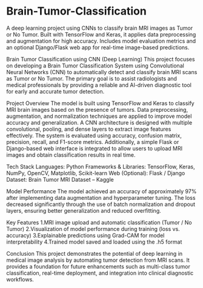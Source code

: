 # Brain-Tumor-Classification
A deep learning project using CNNs to classify brain MRI images as Tumor or No Tumor. Built with TensorFlow and Keras, it applies data preprocessing and augmentation for high accuracy. Includes model evaluation metrics and an optional Django/Flask web app for real-time image-based predictions.

Brain Tumor Classification using CNN (Deep Learning)
This project focuses on developing a Brain Tumor Classification System using Convolutional Neural Networks (CNN) to automatically detect and classify brain MRI scans as Tumor or No Tumor. The primary goal is to assist radiologists and medical professionals by providing a reliable and AI-driven diagnostic tool for early and accurate tumor detection.

Project Overview
The model is built using TensorFlow and Keras to classify MRI brain images based on the presence of tumors. Data preprocessing, augmentation, and normalization techniques are applied to improve model accuracy and generalization. A CNN architecture is designed with multiple convolutional, pooling, and dense layers to extract image features effectively. The system is evaluated using accuracy, confusion matrix, precision, recall, and F1-score metrics.
Additionally, a simple Flask or Django-based web interface is integrated to allow users to upload MRI images and obtain classification results in real time.

Tech Stack
Languages: Python
Frameworks & Libraries: TensorFlow, Keras, NumPy, OpenCV, Matplotlib, Scikit-learn
Web (Optional): Flask / Django
Dataset: Brain Tumor MRI Dataset – Kaggle

Model Performance
The model achieved an accuracy of approximately 97% after implementing data augmentation and hyperparameter tuning. The loss decreased significantly through the use of batch normalization and dropout layers, ensuring better generalization and reduced overfitting.

Key Features
1.MRI image upload and automatic classification (Tumor / No Tumor)
2.Visualization of model performance during training (loss vs. accuracy)
3.Explainable predictions using Grad-CAM for model interpretability
4.Trained model saved and loaded using the .h5 format

Conclusion
This project demonstrates the potential of deep learning in medical image analysis by automating tumor detection from MRI scans. It provides a foundation for future enhancements such as multi-class tumor classification, real-time deployment, and integration into clinical diagnostic workflows.
